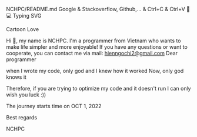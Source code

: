 NCHPC/README.md
Google & Stackoverflow, Github,... & Ctrl+C & Ctrl+V 🐧💻
Typing SVG

Cartoon Love

Hi 👋, my name is NCHPC. I'm a programmer from Vietnam who wants to make life simpler and more enjoyable!
If you have any questions or want to cooperate, you can contact me via mail: hienngochi2@gmail.com
Dear programmer

when I wrote my code, only god
and I knew how it worked
Now, only god knows it

Therefore, if you are trying to optimize
my code and it doesn't run
I can only wish you luck :))

The journey starts time on OCT 1, 2022
 
 
Best regards

NCHPC
